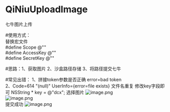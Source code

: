 # QiNiuUploadImage
七牛图片上传

#使用方式：    
替换宏文件  
#define Scope @""  
#define AccessKey @""  
#define SecretKey @""

#思路：1、获取图片 2、沙盒路径存储 3、将路径提交七牛

#常见出错：
1、拼接token参数是否正确
      error=bad token   
          2、Code=614 "(null)" UserInfo={error=file exists} 文件名重复
    修改key字段即可   NSString * key = @"dcx"; 
 选择图片
![image.png](https://upload-images.jianshu.io/upload_images/7915183-af53c51109f41bf9.png?imageMogr2/auto-orient/strip%7CimageView2/2/w/1240)  
![image.png](https://upload-images.jianshu.io/upload_images/7915183-c69bd9a27cd8b0a3.png?imageMogr2/auto-orient/strip%7CimageView2/2/w/1240)  
提交成功
![image.png](https://upload-images.jianshu.io/upload_images/7915183-98e2d2af84495812.png?imageMogr2/auto-orient/strip%7CimageView2/2/w/1240)

